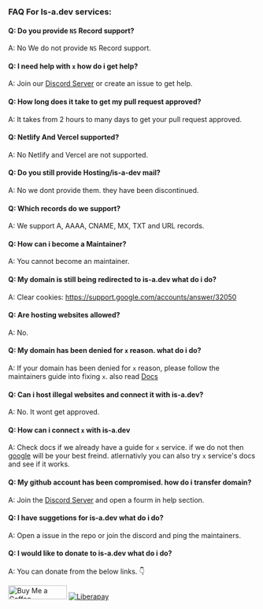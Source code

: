 ### FAQ For Is-a.dev services:

#### Q: Do you provide `NS` Record support?
A: No We do not provide `NS` Record support.

#### Q: I need help with `x` how do i get help?
A: Join our [Discord Server](https://discord.gg/is-a-dev-830872854677422150) or create an issue to get help.

#### Q: How long does it take to get my pull request approved?
A: It takes from 2 hours to many days to get your pull request approved.

#### Q: Netlify And Vercel supported?
A: No Netlify and Vercel are not supported.

#### Q: Do you still provide Hosting/is-a-dev mail?
A: No we dont provide them. they have been discontinued.

#### Q: Which records do we support?
A: We support A, AAAA, CNAME, MX, TXT and URL records.

#### Q: How can i become a Maintainer?
A: You cannot become an maintainer.

#### Q: My domain is still being redirected to is-a.dev what do i do?
A: Clear cookies: https://support.google.com/accounts/answer/32050

#### Q: Are hosting websites allowed?
A: No.

#### Q: My domain has been denied for `x` reason. what do i do?
A: If your domain has been denied for `x` reason, please follow the maintainers guide into fixing `x`. also read [Docs](https://is-a.dev/docs)

#### Q: Can i host illegal websites and connect it with is-a.dev?
A: No. It wont get approved.

#### Q: How can i connect `x` with is-a.dev
A: Check docs if we already have a guide for `x` service. if we do not then [google](https://google.com) will be your best freind. atlernativly you can also try `x` service's docs and see if it works.

#### Q: My github account has been compromised. how do i transfer domain?
A: Join the [Discord Server](https://discord.gg/is-a-dev-830872854677422150) and open a fourm in help section.

#### Q: I have suggetions for is-a.dev what do i do?
A: Open a issue in the repo or join the discord and ping the maintainers.

#### Q: I would like to donate to is-a.dev what do i do?
A: You can donate from the below links. 👇


<a href="https://www.buymeacoffee.com/phenax" target="_blank"><img src="https://cdn.buymeacoffee.com/buttons/default-orange.png" alt="Buy Me a Coffee" height="28" width="119"></a>
<a href="https://liberapay.com/phenax" target="_blank"><img src="https://img.shields.io/badge/liberapay-donate-yellow.svg?style=for-the-badge" alt="Liberapay"></a>
